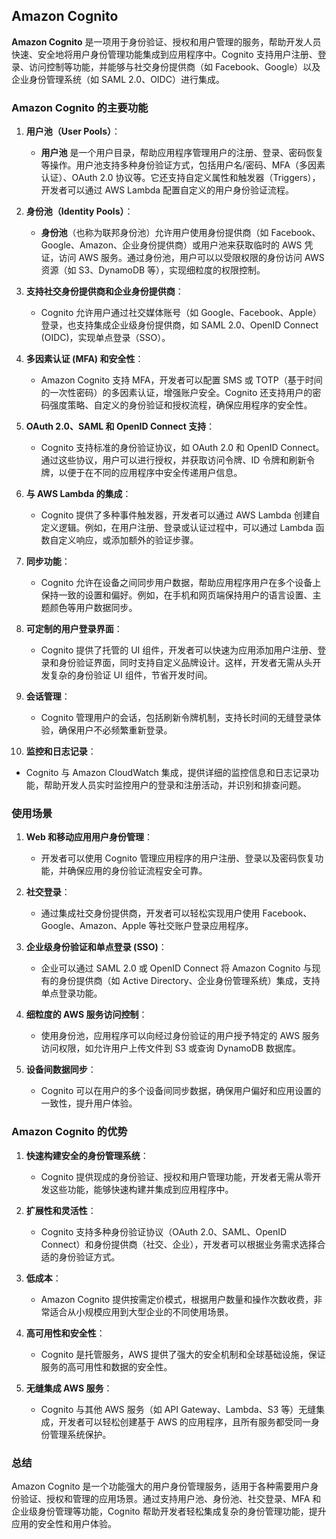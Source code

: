 ## Amazon Cognito

**Amazon Cognito** 是一项用于身份验证、授权和用户管理的服务，帮助开发人员快速、安全地将用户身份管理功能集成到应用程序中。Cognito 支持用户注册、登录、访问控制等功能，并能够与社交身份提供商（如 Facebook、Google）以及企业身份管理系统（如 SAML 2.0、OIDC）进行集成。

### Amazon Cognito 的主要功能

1. **用户池（User Pools）**：
   - **用户池** 是一个用户目录，帮助应用程序管理用户的注册、登录、密码恢复等操作。用户池支持多种身份验证方式，包括用户名/密码、MFA（多因素认证）、OAuth 2.0 协议等。它还支持自定义属性和触发器（Triggers），开发者可以通过 AWS Lambda 配置自定义的用户身份验证流程。

2. **身份池（Identity Pools）**：
   - **身份池**（也称为联邦身份池）允许用户使用身份提供商（如 Facebook、Google、Amazon、企业身份提供商）或用户池来获取临时的 AWS 凭证，访问 AWS 服务。通过身份池，用户可以以受限权限的身份访问 AWS 资源（如 S3、DynamoDB 等），实现细粒度的权限控制。

3. **支持社交身份提供商和企业身份提供商**：
   - Cognito 允许用户通过社交媒体账号（如 Google、Facebook、Apple）登录，也支持集成企业级身份提供商，如 SAML 2.0、OpenID Connect (OIDC)，实现单点登录（SSO）。

4. **多因素认证 (MFA) 和安全性**：
   - Amazon Cognito 支持 MFA，开发者可以配置 SMS 或 TOTP（基于时间的一次性密码）的多因素认证，增强账户安全。Cognito 还支持用户的密码强度策略、自定义的身份验证和授权流程，确保应用程序的安全性。

5. **OAuth 2.0、SAML 和 OpenID Connect 支持**：
   - Cognito 支持标准的身份验证协议，如 OAuth 2.0 和 OpenID Connect。通过这些协议，用户可以进行授权，并获取访问令牌、ID 令牌和刷新令牌，以便于在不同的应用程序中安全传递用户信息。

6. **与 AWS Lambda 的集成**：
   - Cognito 提供了多种事件触发器，开发者可以通过 AWS Lambda 创建自定义逻辑。例如，在用户注册、登录或认证过程中，可以通过 Lambda 函数自定义响应，或添加额外的验证步骤。

7. **同步功能**：
   - Cognito 允许在设备之间同步用户数据，帮助应用程序用户在多个设备上保持一致的设置和偏好。例如，在手机和网页端保持用户的语言设置、主题颜色等用户数据同步。

8. **可定制的用户登录界面**：
   - Cognito 提供了托管的 UI 组件，开发者可以快速为应用添加用户注册、登录和身份验证界面，同时支持自定义品牌设计。这样，开发者无需从头开发复杂的身份验证 UI 组件，节省开发时间。

9. **会话管理**：
   - Cognito 管理用户的会话，包括刷新令牌机制，支持长时间的无缝登录体验，确保用户不必频繁重新登录。

10. **监控和日志记录**：
   - Cognito 与 Amazon CloudWatch 集成，提供详细的监控信息和日志记录功能，帮助开发人员实时监控用户的登录和注册活动，并识别和排查问题。

### 使用场景

1. **Web 和移动应用用户身份管理**：
   - 开发者可以使用 Cognito 管理应用程序的用户注册、登录以及密码恢复功能，并确保应用的身份验证流程安全可靠。

2. **社交登录**：
   - 通过集成社交身份提供商，开发者可以轻松实现用户使用 Facebook、Google、Amazon、Apple 等社交账户登录应用程序。

3. **企业级身份验证和单点登录 (SSO)**：
   - 企业可以通过 SAML 2.0 或 OpenID Connect 将 Amazon Cognito 与现有的身份提供商（如 Active Directory、企业身份管理系统）集成，支持单点登录功能。

4. **细粒度的 AWS 服务访问控制**：
   - 使用身份池，应用程序可以向经过身份验证的用户授予特定的 AWS 服务访问权限，如允许用户上传文件到 S3 或查询 DynamoDB 数据库。

5. **设备间数据同步**：
   - Cognito 可以在用户的多个设备间同步数据，确保用户偏好和应用设置的一致性，提升用户体验。

### Amazon Cognito 的优势

1. **快速构建安全的身份管理系统**：
   - Cognito 提供现成的身份验证、授权和用户管理功能，开发者无需从零开发这些功能，能够快速构建并集成到应用程序中。

2. **扩展性和灵活性**：
   - Cognito 支持多种身份验证协议（OAuth 2.0、SAML、OpenID Connect）和身份提供商（社交、企业），开发者可以根据业务需求选择合适的身份验证方式。

3. **低成本**：
   - Amazon Cognito 提供按需定价模式，根据用户数量和操作次数收费，非常适合从小规模应用到大型企业的不同使用场景。

4. **高可用性和安全性**：
   - Cognito 是托管服务，AWS 提供了强大的安全机制和全球基础设施，保证服务的高可用性和数据的安全性。

5. **无缝集成 AWS 服务**：
   - Cognito 与其他 AWS 服务（如 API Gateway、Lambda、S3 等）无缝集成，开发者可以轻松创建基于 AWS 的应用程序，且所有服务都受同一身份管理系统保护。

### 总结

Amazon Cognito 是一个功能强大的用户身份管理服务，适用于各种需要用户身份验证、授权和管理的应用场景。通过支持用户池、身份池、社交登录、MFA 和企业级身份管理等功能，Cognito 帮助开发者轻松集成复杂的身份管理功能，提升应用的安全性和用户体验。